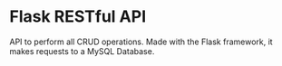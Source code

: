# Flask RESTful API
API to perform all CRUD operations. Made with the Flask framework, it makes requests to a MySQL Database. 
